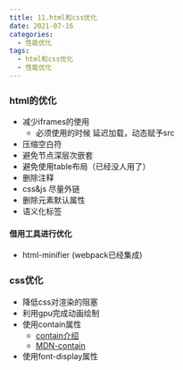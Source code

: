 ```yaml
---
title: 11.html和css优化
date: 2021-07-16
categories: 
  - 性能优化
tags: 
  - html和css优化
  - 性能优化
---
```


### html的优化

- 减少iframes的使用
  - 必须使用的时候 延迟加载，动态赋予src
- 压缩空白符
- 避免节点深层次嵌套
- 避免使用table布局（已经没人用了）
- 删除注释
- css&js 尽量外链
- 删除元素默认属性
- 语义化标签

#### 借用工具进行优化

- html-minifier (webpack已经集成)

### css优化

- 降低css对渲染的阻塞
- 利用gpu完成动画绘制
- 使用contain属性
  - [contain介绍](https://www.webhek.com/post/css-contain-property.html)
  - [MDN-contain](https://developer.mozilla.org/zh-CN/docs/Web/CSS/contain)
- 使用font-display属性
